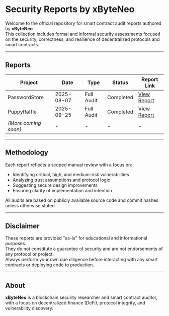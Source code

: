 # Security Reports by xByteNeo

Welcome to the official repository for smart contract audit reports authored by **xByteNeo**.  
This collection includes formal and informal security assessments focused on the security, correctness, and resilience of decentralized protocols and smart contracts.

---

## Reports

| Project               | Date         | Type                      | Status       | Report Link                                                |
|-----------------------|--------------|---------------------------|--------------|------------------------------------------------------------|
| PasswordStore         | 2025-08-07   | Full Audit                | Completed    | [View Report](./reports/2025-08-07-password-audit.pdf)     |
| PuppyRaffle           | 2025-09-25   | Full Audit                | Completed    | [View Report](./reports/2025-09-25-puppy-raffle-audit.pdf) |
| *(More coming soon)*  | -            | -                         | -            | -                                                          |

---

## Methodology

Each report reflects a scoped manual review with a focus on:
- Identifying critical, high, and medium-risk vulnerabilities
- Analyzing trust assumptions and protocol logic
- Suggesting secure design improvements
- Ensuring clarity of implementation and intention

All audits are based on publicly available source code and commit hashes unless otherwise stated.

---

## Disclaimer

These reports are provided "as-is" for educational and informational purposes.  
They do not constitute a guarantee of security and are not endorsements of any protocol or project.  
Always perform your own due diligence before interacting with any smart contracts or deploying code to production.

---

## About

**xByteNeo** is a blockchain security researcher and smart contract auditor, with a focus on decentralized finance (DeFi), protocol integrity, and vulnerability discovery.
